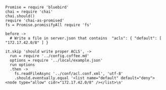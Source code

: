     Promise = require 'bluebird'
    chai = require 'chai'
    chai.should()
    require 'chai-as-promised'
    fs = Promise.promisifyAll require 'fs'

    before ->
      # Write a file in server.json that contains  "acls": { "default": [ "172.17.42.0/8" ] }

    it.skip 'should write proper ACLS', ->
      run = require '../config.coffee.md'
      options = require '../local/example.json'
      run options
      .then ->
        fs.readFileAsync '../conf/acl.conf.xml', 'utf-8'
        .should.eventually.equal '<list name="default" default="deny"><node type="allow" cidr="172.17.42.0/8" /></list>\n'
